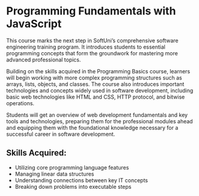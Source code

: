 # Programming Fundamentals with JavaScript

This course marks the next step in SoftUni’s comprehensive software engineering training program. It introduces students to essential programming concepts that form the groundwork for mastering more advanced professional topics.

Building on the skills acquired in the Programming Basics course, learners will begin working with more complex programming structures such as arrays, lists, objects, and classes. The course also introduces important technologies and concepts widely used in software development, including basic web technologies like HTML and CSS, HTTP protocol, and bitwise operations.

Students will get an overview of web development fundamentals and key tools and technologies, preparing them for the professional modules ahead and equipping them with the foundational knowledge necessary for a successful career in software development.

## Skills Acquired:
- Utilizing core programming language features  
- Managing linear data structures  
- Understanding connections between key IT concepts  
- Breaking down problems into executable steps  
